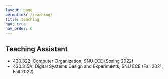 ```yaml
---
layout: page
permalink: /teaching/
title: teaching
nav: true
nav_order: 6
---
```


## Teaching Assistant

- 430.322: Computer Organization, SNU ECE (Spring 2022)
- 430.315A: Digital Systems Design and Experiments, SNU ECE (Fall 2021, Fall 2022)
